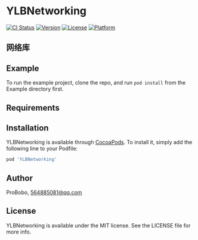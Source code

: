 # YLBNetworking

[![CI Status](https://img.shields.io/travis/ProBobo/YLBNetworking.svg?style=flat)](https://travis-ci.org/ProBobo/YLBNetworking)
[![Version](https://img.shields.io/cocoapods/v/YLBNetworking.svg?style=flat)](https://cocoapods.org/pods/YLBNetworking)
[![License](https://img.shields.io/cocoapods/l/YLBNetworking.svg?style=flat)](https://cocoapods.org/pods/YLBNetworking)
[![Platform](https://img.shields.io/cocoapods/p/YLBNetworking.svg?style=flat)](https://cocoapods.org/pods/YLBNetworking)

## 网络库

## Example

To run the example project, clone the repo, and run `pod install` from the Example directory first.

## Requirements

## Installation

YLBNetworking is available through [CocoaPods](https://cocoapods.org). To install
it, simply add the following line to your Podfile:

```ruby
pod 'YLBNetworking'
```

## Author

ProBobo, 564885081@qq.com

## License

YLBNetworking is available under the MIT license. See the LICENSE file for more info.

